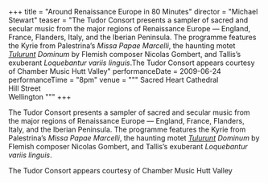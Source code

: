 +++
title = "Around Renaissance Europe in 80 Minutes"
director = "Michael Stewart"
teaser = "The Tudor Consort presents a sampler of sacred and secular music from the major regions of Renaissance Europe — England, France, Flanders, Italy, and the Iberian Peninsula. The programme features the Kyrie from Palestrina’s *Missa Papae Marcelli*, the haunting motet *<u>Tulurunt</u> Dominum* by Flemish composer Nicolas Gombert, and Tallis’s exuberant *Loquebantur variis linguis*.The Tudor Consort appears courtesy of Chamber Music Hutt Valley"
performanceDate = 2009-06-24
performanceTime = "8pm"
venue = """
Sacred Heart Cathedral  
Hill Street  
Wellington
"""
+++

The Tudor Consort presents a sampler of sacred and secular music from the major regions of Renaissance Europe — England, France, Flanders, Italy, and the Iberian Peninsula. The programme features the Kyrie from Palestrina’s *Missa Papae Marcelli*, the haunting motet *<u>Tulurunt</u> Dominum* by Flemish composer Nicolas Gombert, and Tallis’s exuberant *Loquebantur variis linguis*.


The Tudor Consort appears courtesy of Chamber Music Hutt Valley
